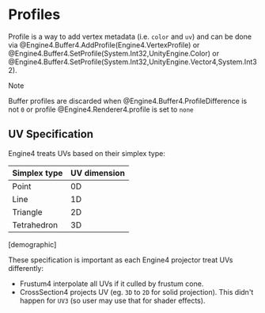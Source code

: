 # Profiles

Profile is a way to add vertex metadata (i.e. `color` and `uv`) and can be done via @Engine4.Buffer4.AddProfile(Engine4.VertexProfile) or @Engine4.Buffer4.SetProfile(System.Int32,UnityEngine.Color) or  @Engine4.Buffer4.SetProfile(System.Int32,UnityEngine.Vector4,System.Int32).

> [!NOTE]
> Buffer profiles are discarded when @Engine4.Buffer4.ProfileDifference is not `0` or profile @Engine4.Renderer4.profile is set to `none`

## UV Specification

Engine4 treats UVs based on their simplex type:

|Simplex type|UV dimension|
|---|---|
|Point|0D|
|Line|1D|
|Triangle|2D|
|Tetrahedron|3D|

[demographic]

These specification is important as each Engine4 projector treat UVs differently:

+ Frustum4 interpolate all UVs if it culled by frustum cone.
+ CrossSection4 projects UV (eg. `3D` to `2D` for solid projection). This didn't happen for `UV3` (so user may use that for shader effects).



